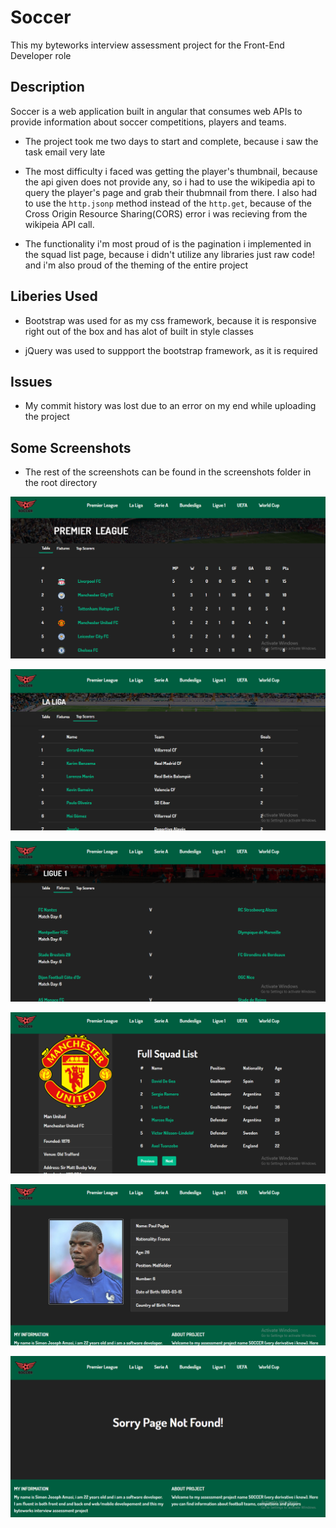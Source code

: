 # Soccer

This my byteworks interview assessment project for the Front-End Developer role

## Description

Soccer is a web application built in angular that consumes web APIs to provide information about soccer competitions, players and teams.
- The project took me two days to start and complete, because i saw the task email very late

- The most difficulty i faced was getting the player's thumbnail, because the api given does not provide any, so i had to use the wikipedia api to query the player's page and grab their thubmnail from there. I also had to use the `http.jsonp` method instead of the `http.get`, because of the Cross Origin Resource Sharing(CORS) error i was recieving from the wikipeia API call.
 

- The functionality i'm most proud of is the pagination i implemented in the squad list page, because i didn't utilize any libraries just raw code! and i'm also proud of the theming of the entire project 

## Liberies Used

- Bootstrap was used for as my css framework, because it is responsive right out of the box and has alot of built in style classes

- jQuery was used to suppport the bootstrap framework, as it is required

## Issues

- My commit history was lost due to an error on my end while uploading the project

## Some Screenshots
- The rest of the screenshots can be found in the screenshots folder in the root directory


![alt text](https://raw.githubusercontent.com/amasij/football/master/screenshots/Screenshot%20-%209_17_2019%20%2C%208_16_35%20PM.png)


![alt text](https://raw.githubusercontent.com/amasij/football/master/screenshots/Screenshot%20-%209_17_2019%20%2C%208_19_13%20PM.png)

![alt text](https://raw.githubusercontent.com/amasij/football/master/screenshots/Screenshot%20-%209_17_2019%20%2C%208_19_42%20PM.png)

![alt text](https://raw.githubusercontent.com/amasij/football/master/screenshots/Screenshot%20-%209_17_2019%20%2C%208_21_14%20PM.png)

![alt text](https://raw.githubusercontent.com/amasij/football/master/screenshots/Screenshot%20-%209_17_2019%20%2C%208_22_31%20PM.png)

![alt text](https://raw.githubusercontent.com/amasij/football/master/screenshots/Screenshot%20-%209_17_2019%20%2C%209_09_09%20PM.png)






